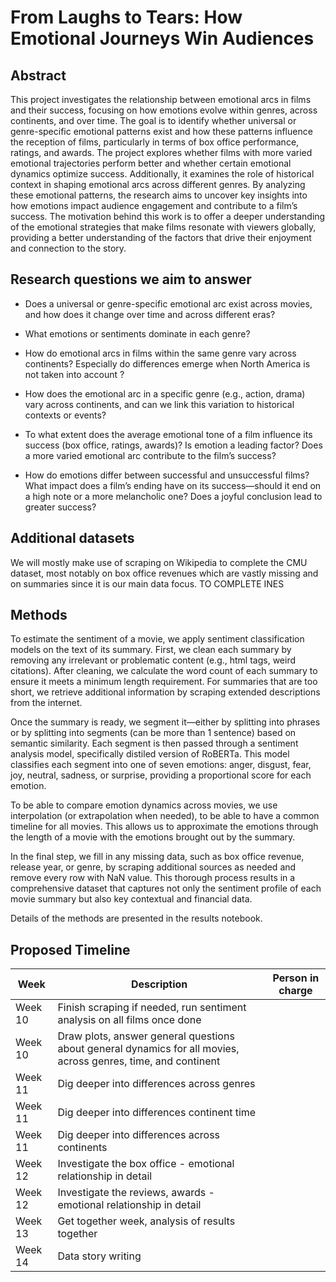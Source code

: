 # From Laughs to Tears: How Emotional Journeys Win Audiences 

## Abstract

This project investigates the relationship between emotional arcs in films and their success, focusing on how emotions evolve within genres, across continents, and over time. The goal is to identify whether universal or genre-specific emotional patterns exist and how these patterns influence the reception of films, particularly in terms of box office performance, ratings, and awards. The project explores whether films with more varied emotional trajectories perform better and whether certain emotional dynamics optimize success. Additionally, it examines the role of historical context in shaping emotional arcs across different genres. By analyzing these emotional patterns, the research aims to uncover key insights into how emotions impact audience engagement and contribute to a film’s success. The motivation behind this work is to offer a deeper understanding of the emotional strategies that make films resonate with viewers globally, providing a better understanding of the factors that drive their enjoyment and connection to the story.

## Research questions we aim to answer

 -  Does a universal or genre-specific emotional arc exist across movies, and how does it change over time and across different eras?

 -  What emotions or sentiments dominate in each genre?

 - How do emotional arcs in films within the same genre vary across continents? Especially do differences emerge when North America is not taken into account ?

 -  How does the emotional arc in a specific genre (e.g., action, drama) vary across continents, and can we link this variation to historical contexts or events?

 - To what extent does the average emotional tone of a film influence its success (box office, ratings, awards)? Is emotion a leading factor? Does a more varied emotional arc contribute to the film’s success?

 - How do emotions differ between successful and unsuccessful films? What impact does a film’s ending have on its success—should it end on a high note or a more melancholic one? Does a joyful conclusion lead to greater success?

## Additional datasets

We will mostly make use of scraping on Wikipedia to complete the CMU dataset, most notably on box office revenues which are vastly missing and on summaries since it is our main data focus. TO COMPLETE INES

## Methods

To estimate the sentiment of a movie, we apply sentiment classification models on the text of its summary. First, we clean each summary by removing any irrelevant or problematic content (e.g., html tags, weird citations). After cleaning, we calculate the word count of each summary to ensure it meets a minimum length requirement. For summaries that are too short, we retrieve additional information by scraping extended descriptions from the internet.

Once the summary is ready, we segment it—either by splitting into phrases or by splitting into segments (can be more than 1 sentence) based on semantic similarity. Each segment is then passed through a sentiment analysis model, specifically distiled version of RoBERTa. This model classifies each segment into one of seven emotions: anger, disgust, fear, joy, neutral, sadness, or surprise, providing a proportional score for each emotion.

To be able to compare emotion dynamics across movies, we use interpolation (or extrapolation when needed), to be able to have a common timeline for all movies. This allows us to approximate the emotions through the length of a movie with the emotions brought out by the summary.

In the final step, we fill in any missing data, such as box office revenue, release year, or genre, by scraping additional sources as needed and remove every row with NaN value. This thorough process results in a comprehensive dataset that captures not only the sentiment profile of each movie summary but also key contextual and financial data.

Details of the methods are presented in the results notebook.

## Proposed Timeline

| Week          | Description | Person in charge |
| -----------   | ----------- | ----------- |
| Week 10 | Finish scraping if needed, run sentiment analysis on all films once done | |
| Week 10 | Draw plots, answer general questions about general dynamics for all movies, across genres, time, and continent |  |
| Week 11 | Dig deeper into differences across genres | |
| Week 11 | Dig deeper into differences continent time | |
| Week 11 | Dig deeper into differences across continents |  |
| Week 12 | Investigate the box office - emotional relationship in detail |  |
| Week 12 | Investigate the reviews, awards - emotional relationship in detail |
| Week 13 | Get together week, analysis of results together |  |
| Week 14 |  Data story writing  ||





